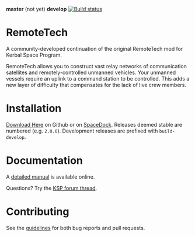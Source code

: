 **master** (not yet)
**develop** [![Build status](https://ci.appveyor.com/api/projects/status/0ewmij2rityo7td6/branch/develop?svg=true)](https://ci.appveyor.com/project/KSP-TaxiService/remotetech-complete-wadqw/branch/develop)

# RemoteTech
A community-developed continuation of the original RemoteTech mod for Kerbal Space Program.

RemoteTech allows you to construct vast relay networks of communication satellites and remotely-controlled unmanned vehicles.
Your unmanned vessels require an uplink to a command station to be controlled.
This adds a new layer of difficulty that compensates for the lack of live crew members.

# Installation
[Download Here](https://github.com/RemoteTechnologiesGroup/RemoteTech-Complete/releases/latest) on Github or on [SpaceDock](http://spacedock.info/mod/520/RemoteTech).
Releases deemed stable are numbered (e.g. `2.0.0`).
Development releases are prefixed with `build-develop`.

# Documentation
A [detailed manual](http://remotetechnologiesgroup.github.io/RemoteTech) is available online.

Questions? Try the [KSP forum thread](http://forum.kerbalspaceprogram.com/index.php?/topic/139167-113-remotetech-v171-2016-07-02/).

# Contributing
See the [guidelines](CONTRIBUTING.md) for both bug reports and pull requests.
